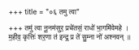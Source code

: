 +++
title = "०६ तमु त्वा"

+++
तमु॑ त्वा नू॒नम॑सुर॒ प्रचे॑तसं॒ राधो॑ भा॒गमि॑वेमहे ।  
म॒हीव॒ कृत्तिः॑ शर॒णा त॑ इन्द्र॒ प्र ते॑ सु॒म्ना नो॑ अश्नवन् ॥